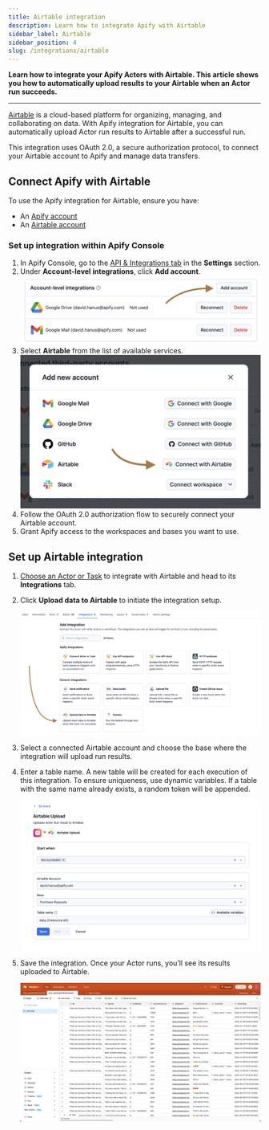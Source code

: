 ```yaml
---
title: Airtable integration
description: Learn how to integrate Apify with Airtable
sidebar_label: Airtable
sidebar_position: 4
slug: /integrations/airtable
---
```


**Learn how to integrate your Apify Actors with Airtable. This article shows you how to automatically upload results to your Airtable when an Actor run succeeds.**

---

[Airtable](https://www.airtable.com/)  is a cloud-based platform for organizing, managing, and collaborating on data. With Apify integration for Airtable, you can automatically upload Actor run results to Airtable after a successful run.

This integration uses OAuth 2.0, a secure authorization protocol, to connect your Airtable account to Apify and manage data transfers.

## Connect Apify with Airtable

To use the Apify integration for Airtable, ensure you have:

- An [Apify account](https://console.apify.com/)
- An [Airtable account](https://www.airtable.com/)

### Set up integration within Apify Console

1. In Apify Console, go to the [API & Integrations tab](https://console.apify.com/settings/integrations) in the **Settings** section.
1. Under **Account-level integrations**, click **Add account**.
    ![Airtable integration](../images/airtable/connect-account-1.png)
1. Select **Airtable** from the list of available services.
    ![Airtable integration](../images/airtable/connect-account-2.png)
1. Follow the OAuth 2.0 authorization flow to securely connect your Airtable account.
1. Grant Apify access to the workspaces and bases you want to use.

## Set up Airtable integration

1. [Choose an Actor or Task](https://console.apify.com/actors) to integrate with Airtable and head to its **Integrations** tab.

2. Click **Upload data to Airtable** to initiate the integration setup.

    ![Airtable integration](../images/airtable/set-up-integration-1.png)

3. Select a connected Airtable account and choose the base where the integration will upload run results.

4. Enter a table name. A new table will be created for each execution of this integration. To ensure uniqueness, use dynamic variables. If a table with the same name already exists, a random token will be appended.

    ![Airtable integration](../images/airtable/set-up-integration-2.png)

5. Save the integration. Once your Actor runs, you’ll see its results uploaded to Airtable.

    ![Airtable integration](../images/airtable/set-up-integration-3.png)

